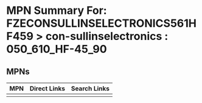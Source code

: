 



# MPN Summary For: FZECONSULLINSELECTRONICS561HF459 > con-sullinselectronics : 050_610_HF-45_90

## MPNs
  

|MPN|Direct Links|Search Links|
| :--- | :--- | :--- |
||||
